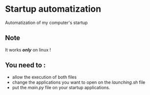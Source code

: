 # Startup automatization
Automatization of my computer's startup

## Note
It works **_only_** on linux !

## You need to :
- allow the execution of both files
- change the applications you want to open on the _launching.sh_ file
- put the _main.py_ file on your startup applications.
